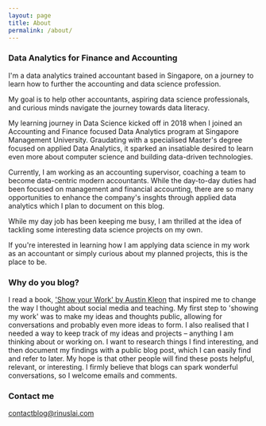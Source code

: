 ```yaml
---
layout: page
title: About
permalink: /about/
---
```


### Data Analytics for Finance and Accounting

I'm a data analytics trained accountant based in Singapore, on a journey to learn how to further the accounting and data science profession.

My goal is to help other accountants, aspiring data science professionals, and curious minds navigate the journey towards data literacy.

My learning journey in Data Science kicked off in 2018 when I joined an Accounting and Finance focused Data Analytics program at Singapore Management University. Graudating with a specialised Master's degree focused on applied Data Analytics, it sparked an insatiable desired to learn even more about computer science and building data-driven technologies.

Currently, I am working as an accounting supervisor, coaching a team to become data-centric modern accountants. While the day-to-day duties had been focused on management and financial accounting, there are so many opportunities to enhance the company's insghts through applied data analytics which I plan to document on this blog.

While my day job has been keeping me busy, I am thrilled at the idea of tackling some interesting data science projects on my own.

If you're interested in learning how I am applying data science in my work as an accountant or simply curious about my planned projects, this is the place to be.

### Why do you blog?

I read a book, ['Show your Work' by Austin Kleon](https://www.amazon.com/Show-Your-Work-Austin-Kleon/dp/076117897X/ref=sr_1_1?dchild=1&keywords=show+your+work&qid=1622117174&sr=8-1) that inspired me to change the way I thought about social media and teaching. My first step to 'showing my work' was to make my ideas and thoughts public, allowing for conversations and probably even more ideas to form.
I also realised that I needed a way to keep track of my ideas and projects – anything I am thinking about or working on. I want to research things I find interesting, and then document my findings with a public blog post, which I can easily find and refer to later. My hope is that other people will find these posts helpful, relevant, or interesting. I firmly believe that blogs can spark wonderful conversations, so I welcome emails and comments.

### Contact me

[contactblog@rinuslai.com](mailto:contactblog@rinuslai.com)
